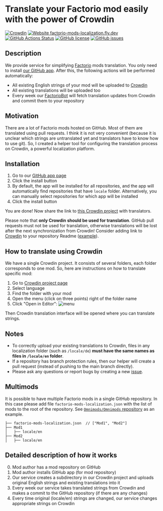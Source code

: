 # Translate your Factorio mod easily with the power of Crowdin

[![Crowdin](https://badges.crowdin.net/factorio-mods-localization/localized.svg)](https://crowdin.com/project/factorio-mods-localization)
[![Website factorio-mods-localization.fly.dev](https://img.shields.io/website-up-down-green-red/https/factorio-mods-localization.fly.dev.svg)](https://factorio-mods-localization.fly.dev/)
[![GitHub Actions Status](https://img.shields.io/github/actions/workflow/status/dima74/factorio-mods-localization/check.yml)](https://github.com/dima74/factorio-mods-localization/actions/workflows/check.yml)
[![GitHub license](https://img.shields.io/github/license/dima74/factorio-mods-localization.svg)](https://github.com/dima74/factorio-mods-localization/blob/master/LICENSE)
[![GitHub issues](https://img.shields.io/github/issues/dima74/factorio-mods-localization.svg)](https://GitHub.com/dima74/factorio-mods-localization/issues/)

## Description
We provide service for simplifying [Factorio](https://www.factorio.com/) mods translation. You only need to install [our GitHub app][1]. After this, the following actions will be performed automatically:

* All existing English strings of your mod will be uploaded to [Crowdin](https://crowdin.com/)
* All existing translations will be uploaded too
* Every week our [FactorioBot](https://github.com/factorio-mods-helper) will fetch translation updates from Crowdin and commit them to your repository

## Motivation
There are a lot of Factorio mods hosted on GitHub. Most of them are translated using pull requests. I think it is not very convenient (because it is unclear which strings are untranslated yet and translators have to know how to use git). So, I created a helper tool for configuring the translation process on Crowdin, a powerful localization platform.

## Installation
1. Go to our [GitHub app page][1]
2. Click the install button
3. By default, the app will be installed for all repositories, and the app will automatically find repositories that have `locale` folder. Alternatively, you can manually select repositories for which app will be installed
4. Click the install button

You are done! Now share the link to [this Crowdin project][2] with translators.

Please note that **only Crowdin should be used for translation**.  GitHub pull requests must not be used for translation, otherwise translations will be lost after the next synchronization from Crowdin! Consider adding link to [Crowdin][2] to your repository Readme ([example](https://github.com/softmix/AutoDeconstruct/pull/6/files)).

## How to translate using Crowdin
We have a single Crowdin project. It consists of several folders, each folder corresponds to one mod. So, here are instructions on how to translate specific mod:

1. Go to [Crowdin project page][2]
2. Select language
3. Find the folder with your mod
4. Open the menu (click on three points) right of the folder name
5. Click "Open in Editor": ![menu](https://user-images.githubusercontent.com/6505554/85887708-bdfa5880-b801-11ea-99c1-766ad92ae4af.png)

Then Crowdin translation interface will be opened where you can translate strings.

## Notes

* To correctly upload your existing translations to Crowdin, files in any localization folder (such as `/locale/de`) **must have the same names as files in `/locale/en` folder**.
* If a repository has branch protection rules, then our helper will create a pull request (instead of pushing to the main branch directly).
* Please ask any questions or report bugs by creating a new [issue](https://github.com/dima74/factorio-mods-localization/issues).

## Multimods
It is possible to have multiple Factorio mods in a single GitHub repository. In this case please add file `factorio-mods-localization.json` with the list of mods to the root of the repository. See [`Omnimods/Omnimods` repository](https://github.com/Omnimods/Omnimods/commit/1e689afcf202776ffa0f675f73353f1fd67d2039) as an example.
```
├── factorio-mods-localization.json  // ["Mod1", "Mod2"]
├── Mod1
│   ├── locale/en
├── Mod2
│   ├── locale/en
```

## Detailed description of how it works
0. Mod author has a mod repository on GitHub
1. Mod author installs GitHub app (for mod repository)
2. Our service creates a subdirectory in our Crowdin project and uploads original English strings and existing translations into it
3. Every week our service takes translated strings from Crowdin and makes a commit to the GitHub repository (if there are any changes)
4. Every time original (locale/en) strings are changed, our service changes appropriate strings on Crowdin


  [1]: https://github.com/apps/factorio-mods-localization-helper
  [2]: https://crowdin.com/project/factorio-mods-localization
